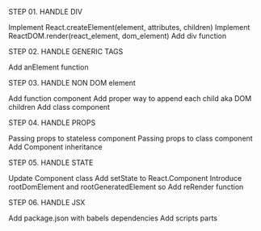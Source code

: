 STEP 01. HANDLE DIV

Implement React.createElement(element, attributes, children)
Implement ReactDOM.render(react_element, dom_element)
Add div function

STEP 02. HANDLE GENERIC TAGS

Add anElement function

STEP 03. HANDLE NON DOM element

Add function component
Add proper way to append each child aka DOM children
Add class component

STEP 04. HANDLE PROPS

Passing props to stateless component
Passing props to class component
Add Component inheritance

STEP 05. HANDLE STATE

Update Component class
Add setState to React.Component
Introduce rootDomElement and rootGeneratedElement so
Add reRender function

STEP 06. HANDLE JSX

Add package.json with babels dependencies
Add scripts parts
